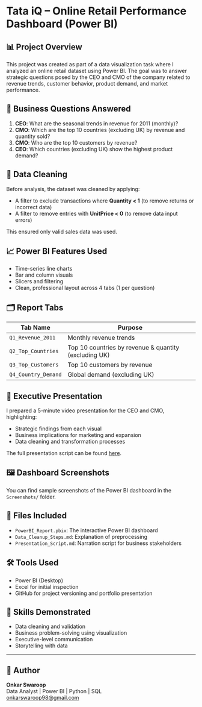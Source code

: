 # Tata iQ – Online Retail Performance Dashboard (Power BI)

## 📊 Project Overview
This project was created as part of a data visualization task where I analyzed an online retail dataset using Power BI. The goal was to answer strategic questions posed by the CEO and CMO of the company related to revenue trends, customer behavior, product demand, and market performance.

## 🎯 Business Questions Answered

1. **CEO**: What are the seasonal trends in revenue for 2011 (monthly)?
2. **CMO**: Which are the top 10 countries (excluding UK) by revenue and quantity sold?
3. **CMO**: Who are the top 10 customers by revenue?
4. **CEO**: Which countries (excluding UK) show the highest product demand?

## 🧹 Data Cleaning
Before analysis, the dataset was cleaned by applying:
- A filter to exclude transactions where **Quantity < 1** (to remove returns or incorrect data)
- A filter to remove entries with **UnitPrice < 0** (to remove data input errors)

This ensured only valid sales data was used.

## 📈 Power BI Features Used
- Time-series line charts
- Bar and column visuals
- Slicers and filtering
- Clean, professional layout across 4 tabs (1 per question)

## 🗂 Report Tabs
| Tab Name | Purpose |
|----------|---------|
| `Q1_Revenue_2011` | Monthly revenue trends |
| `Q2_Top_Countries` | Top 10 countries by revenue & quantity (excluding UK) |
| `Q3_Top_Customers` | Top 10 customers by revenue |
| `Q4_Country_Demand` | Global demand (excluding UK) |

## 🎥 Executive Presentation
I prepared a 5-minute video presentation for the CEO and CMO, highlighting:
- Strategic findings from each visual
- Business implications for marketing and expansion
- Data cleaning and transformation processes

The full presentation script can be found [here](Presentation_Script.md).

## 🖼️ Dashboard Screenshots
You can find sample screenshots of the Power BI dashboard in the `Screenshots/` folder.

## 📁 Files Included
- `PowerBI_Report.pbix`: The interactive Power BI dashboard
- `Data_Cleanup_Steps.md`: Explanation of preprocessing
- `Presentation_Script.md`: Narration script for business stakeholders

## 🛠 Tools Used
- Power BI (Desktop)
- Excel for initial inspection
- GitHub for project versioning and portfolio presentation

## 💼 Skills Demonstrated
- Data cleaning and validation
- Business problem-solving using visualization
- Executive-level communication
- Storytelling with data

---

## 📌 Author
**Onkar Swaroop**  
Data Analyst | Power BI | Python | SQL  
onkarswaroop98@gmail.com
